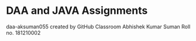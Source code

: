 # DAA and JAVA Assignments 
daa-aksuman055 created by GitHub Classroom
Abhishek Kumar Suman
Roll no. 181210002



